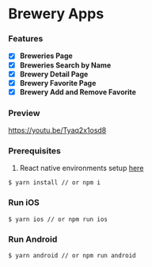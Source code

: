 # Brewery Apps

### Features
- [x] **Breweries Page**
- [x] **Breweries Search by Name**
- [x] **Brewery Detail Page**
- [x] **Brewery Favorite Page**
- [x] **Brewery Add and Remove Favorite**

### Preview
https://youtu.be/Tyaq2x1osd8

### Prerequisites
1. React native environments setup [here](https://reactnative.dev/docs/environment-setup)
```shell
$ yarn install // or npm i
```

### Run iOS
```shell
$ yarn ios // or npm run ios
```

### Run Android
```shell
$ yarn android // or npm run android
```
